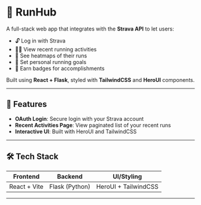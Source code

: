 # 🏃 RunHub

A full-stack web app that integrates with the **Strava API** to let users:

- 🔓 Log in with Strava
- 🏃‍♂️ View recent running activities
- 📍 See heatmaps of their runs
- 🎯 Set personal running goals
- 🏅 Earn badges for accomplishments

Built using **React + Flask**, styled with **TailwindCSS** and **HeroUI** components.

---

## 🚀 Features

- **OAuth Login**: Secure login with your Strava account
- **Recent Activities Page**: View paginated list of your recent runs
- **Interactive UI**: Built with HeroUI and TailwindCSS

---

## 🛠️ Tech Stack

| Frontend        | Backend         | UI/Styling     |
|----------------|----------------|----------------|
| React + Vite   | Flask (Python)  | HeroUI + TailwindCSS     |

---


